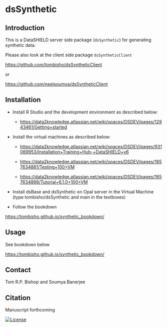 dsSynthetic
============

## Introduction

This is a DataSHIELD server side package (`dsSynthetic`) for generating synthetic data.

Please also look at the client side package `dsSyntheticClient`

https://github.com/tombisho/dsSyntheticClient

or

https://github.com/neelsoumya/dsSyntheticClient


## Installation


* Install R Studio and the development environment as described below:

    * https://data2knowledge.atlassian.net/wiki/spaces/DSDEV/pages/12943461/Getting+started


* Install the virtual machines as described below:

    * https://data2knowledge.atlassian.net/wiki/spaces/DSDEV/pages/931069953/Installation+Training+Hub-+DataSHIELD+v6

    * https://data2knowledge.atlassian.net/wiki/spaces/DSDEV/pages/1657634881/Testing+100+VM

    * https://data2knowledge.atlassian.net/wiki/spaces/DSDEV/pages/1657634898/Tutorial+6.1.0+100+VM

* Install dsBase and dsSynthetic on Opal server in the Virtual Machine (type tombisho/dsSynthetic and main in the textboxes) 

* Follow the bookdown

https://tombisho.github.io/synthetic_bookdown/


## Usage

See bookdown below

https://tombisho.github.io/synthetic_bookdown/


## Contact

Tom R.P. Bishop and Soumya Banerjee


## Citation

Manuscript forthcoming

[![License](https://img.shields.io/badge/license-GPLv3-blue.svg)](https://www.gnu.org/licenses/gpl-3.0.html)
